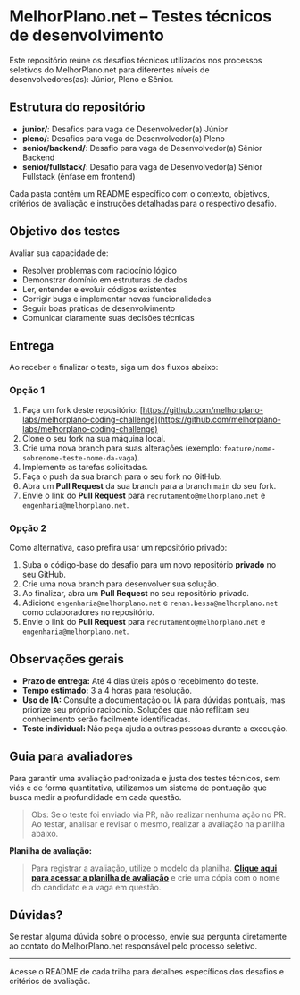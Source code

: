 # MelhorPlano.net – Testes técnicos de desenvolvimento

Este repositório reúne os desafios técnicos utilizados nos processos seletivos do MelhorPlano.net para diferentes níveis de desenvolvedores(as): Júnior, Pleno e Sênior.

## Estrutura do repositório

- **junior/**: Desafios para vaga de Desenvolvedor(a) Júnior
- **pleno/**: Desafios para vaga de Desenvolvedor(a) Pleno
- **senior/backend/**: Desafio para vaga de Desenvolvedor(a) Sênior Backend
- **senior/fullstack/**: Desafio para vaga de Desenvolvedor(a) Sênior Fullstack (ênfase em frontend)

Cada pasta contém um README específico com o contexto, objetivos, critérios de avaliação e instruções detalhadas para o respectivo desafio.

## Objetivo dos testes

Avaliar sua capacidade de:

- Resolver problemas com raciocínio lógico
- Demonstrar domínio em estruturas de dados
- Ler, entender e evoluir códigos existentes
- Corrigir bugs e implementar novas funcionalidades
- Seguir boas práticas de desenvolvimento
- Comunicar claramente suas decisões técnicas

## Entrega

Ao receber e finalizar o teste, siga um dos fluxos abaixo:

### Opção 1

1. Faça um fork deste repositório: [https://github.com/melhorplano-labs/melhorplano-coding-challenge](https://github.com/melhorplano-labs/melhorplano-coding-challenge)
2. Clone o seu fork na sua máquina local.
3. Crie uma nova branch para suas alterações (exemplo: `feature/nome-sobrenome-teste-nome-da-vaga`).
4. Implemente as tarefas solicitadas.
5. Faça o push da sua branch para o seu fork no GitHub.
6. Abra um **Pull Request** da sua branch para a branch `main` do seu fork.
7. Envie o link do **Pull Request** para `recrutamento@melhorplano.net` e `engenharia@melhorplano.net`.

### Opção 2

Como alternativa, caso prefira usar um repositório privado:

1.  Suba o código-base do desafio para um novo repositório **privado** no seu GitHub.
2.  Crie uma nova branch para desenvolver sua solução.
3.  Ao finalizar, abra um **Pull Request** no seu repositório privado.
4.  Adicione `engenharia@melhorplano.net` e `renan.bessa@melhorplano.net` como colaboradores no repositório.
5.  Envie o link do **Pull Request** para `recrutamento@melhorplano.net` e `engenharia@melhorplano.net`.

## Observações gerais

- **Prazo de entrega:** Até 4 dias úteis após o recebimento do teste.
- **Tempo estimado:** 3 a 4 horas para resolução.
- **Uso de IA:** Consulte a documentação ou IA para dúvidas pontuais, mas priorize seu próprio raciocínio. Soluções que não reflitam seu conhecimento serão facilmente identificadas.
- **Teste individual:** Não peça ajuda a outras pessoas durante a execução.

## Guia para avaliadores

Para garantir uma avaliação padronizada e justa dos testes técnicos, sem viés e de forma quantitativa, utilizamos um sistema de pontuação que busca medir a profundidade em cada questão.

> Obs: Se o teste foi enviado via PR, não realizar nenhuma ação no PR. Ao testar, analisar e revisar o mesmo, realizar a avaliação na planilha abaixo.

**Planilha de avaliação:**

> Para registrar a avaliação, utilize o modelo da planilha. [**Clique aqui para acessar a planilha de avaliação**](https://docs.google.com/spreadsheets/d/1EnDMUBymhQImBNOzvUPRugtGvsX98mxSY0Zn9YdgxAc/edit?usp=sharing) e crie uma cópia com o nome do candidato e a vaga em questão.

## Dúvidas?

Se restar alguma dúvida sobre o processo, envie sua pergunta diretamente ao contato do MelhorPlano.net responsável pelo processo seletivo.

---

Acesse o README de cada trilha para detalhes específicos dos desafios e critérios de avaliação.
